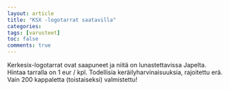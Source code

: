 ```yaml
---
layout: article
title: "KSX -logotarrat saatavilla"
categories:
tags: [varusteet]
toc: false
comments: true
---
```


Kerkesix-logotarrat ovat saapuneet ja niitä on lunastettavissa Japelta.
Hintaa tarralla on 1 eur / kpl. Todellisia keräilyharvinaisuuksia,
rajoitettu erä. Vain 200 kappaletta (toistaiseksi) valmistettu!
